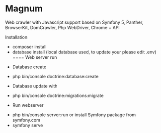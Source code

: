 # Magnum
Web crawler with Javascript support based on Symfony 5, Panther, BrowserKit, DomCrawler, Php WebDriver, Chrome + API

Installation
- composer install
- database install (local database used, to update your please edit .env)
==== Web server run
* Database create
- php bin/console doctrine:database:create
* Database update with
- php bin/console doctrine:migrations:migrate

* Run webserver
- php bin/console server:run 
  or install Symfony package from symfony.com
- symfony serve
